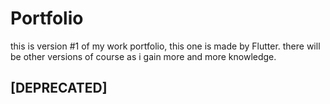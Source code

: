# Portfolio

this is version #1 of my work portfolio, this one is made by Flutter.
there will be other versions of course as i gain more and more knowledge.

## [DEPRECATED]
